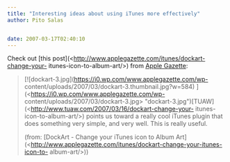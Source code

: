 ```yaml
---
title: "Interesting ideas about using iTunes more effectively"
author: Pito Salas


date: 2007-03-17T02:40:10
---
```




Check out [this post](<http://www.applegazette.com/itunes/dockart-change-your-
itunes-icon-to-album-art/>) from [Apple
Gazette](<http://www.applegazette.com>):

> [![dockart-3.jpg](https://i0.wp.com/www.applegazette.com/wp-
> content/uploads/2007/03/dockart-3.thumbnail.jpg?w=584)
> ](<https://i0.wp.com/www.applegazette.com/wp-
> content/uploads/2007/03/dockart-3.jpg>
> "dockart-3.jpg")[TUAW](<http://www.tuaw.com/2007/03/16/dockart-change-your-
> itunes-icon-to-album-art/>) points us toward a really cool iTunes plugin
> that does something very simple, and very well. This is really useful.
>
> (from: [DockArt - Change your iTunes icon to Album
> Art](<http://www.applegazette.com/itunes/dockart-change-your-itunes-icon-to-
> album-art/>))


